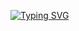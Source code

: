 [![Typing SVG](https://readme-typing-svg.herokuapp.com?size=28&duration=4000&color=007ACC&center=true&vCenter=true&lines=Hello%2C+I’m+Tahmid;Research+Scientist;Machine+Learning+%7C+AI+%7C+HAR)](https://git.io/typing-svg)
